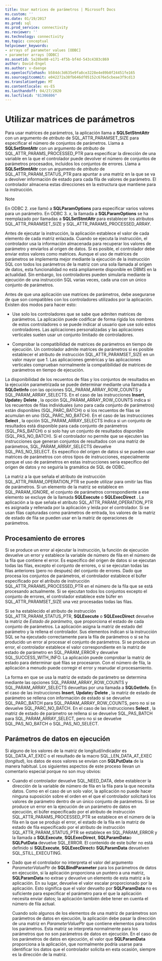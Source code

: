 ```yaml
---
title: Usar matrices de parámetros | Microsoft Docs
ms.custom: ''
ms.date: 01/19/2017
ms.prod: sql
ms.prod_service: connectivity
ms.reviewer: ''
ms.technology: connectivity
ms.topic: conceptual
helpviewer_keywords:
- arrays of parameter values [ODBC]
- parameter arrays [ODBC]
ms.assetid: 5a28be88-e171-4f5b-bf4d-543c4383c869
author: David-Engel
ms.author: v-daenge
ms.openlocfilehash: b584dc3d635e9fa8ce3228e4e89b0f24451fe165
ms.sourcegitcommit: e042272a38fb646df05152c676e5cbeae3f9cd13
ms.translationtype: MT
ms.contentlocale: es-ES
ms.lasthandoff: 04/27/2020
ms.locfileid: "81306806"
---
```

# <a name="using-arrays-of-parameters"></a>Utilizar matrices de parámetros
Para usar matrices de parámetros, la aplicación llama a **SQLSetStmtAttr** con un argumento de *atributo* de SQL_ATTR_PARAMSET_SIZE para especificar el número de conjuntos de parámetros. Llama a **SQLSetStmtAttr** con un argumento de *atributo* de SQL_ATTR_PARAMS_PROCESSED_PTR para especificar la dirección de una variable en la que el controlador puede devolver el número de conjuntos de parámetros procesados, incluidos los conjuntos de errores. Llama a **SQLSetStmtAttr** con un argumento de *atributo* de SQL_ATTR_PARAM_STATUS_PTR para apuntar a una matriz en la que se va a devolver información de estado para cada fila de valores de parámetro. El controlador almacena estas direcciones en la estructura que mantiene para la instrucción.  
  
> [!NOTE]  
>  En ODBC 2. *x*se llamó a **SQLParamOptions** para especificar varios valores para un parámetro. En ODBC 3. *x*, la llamada a **SQLParamOptions** se ha reemplazado por llamadas a **SQLSetStmtAttr** para establecer los atributos SQL_ATTR_PARAMSET_SIZE y SQL_ATTR_PARAMS_PROCESSED_ARRAY.  
  
 Antes de ejecutar la instrucción, la aplicación establece el valor de cada elemento de cada matriz enlazada. Cuando se ejecuta la instrucción, el controlador usa la información almacenada para recuperar los valores de parámetro y enviarlos al origen de datos. Si es posible, el controlador debe enviar estos valores como matrices. Aunque el uso de matrices de parámetros se implementa mejor mediante la ejecución de la instrucción SQL con todos los parámetros de la matriz con una sola llamada al origen de datos, esta funcionalidad no está ampliamente disponible en DBMS en la actualidad. Sin embargo, los controladores pueden simularla mediante la ejecución de una instrucción SQL varias veces, cada una con un único conjunto de parámetros.  
  
 Antes de que una aplicación use matrices de parámetros, debe asegurarse de que son compatibles con los controladores utilizados por la aplicación. Existen dos modos para hacer esto:  
  
-   Use solo los controladores que se sabe que admiten matrices de parámetros. La aplicación puede codificar de forma rígida los nombres de estos controladores o se puede indicar al usuario que use solo estos controladores. Las aplicaciones personalizadas y las aplicaciones verticales suelen usar un conjunto limitado de controladores.  
  
-   Comprobar la compatibilidad de matrices de parámetros en tiempo de ejecución. Un controlador admite matrices de parámetros si es posible establecer el atributo de instrucción SQL_ATTR_PARAMSET_SIZE en un valor mayor que 1. Las aplicaciones genéricas y las aplicaciones verticales comprueban normalmente la compatibilidad de matrices de parámetros en tiempo de ejecución.  
  
 La disponibilidad de los recuentos de filas y los conjuntos de resultados en la ejecución parametrizada se puede determinar mediante una llamada a **SQLGetInfo** con las opciones SQL_PARAM_ARRAY_ROW_COUNTS y SQL_PARAM_ARRAY_SELECTS. En el caso de las instrucciones **Insert**, **Update**y **Delete** , la opción SQL_PARAM_ARRAY_ROW_COUNTS indica si los recuentos de filas individuales (uno para cada conjunto de parámetros) están disponibles (SQL_PARC_BATCH) o si los recuentos de filas se acumulan en uno (SQL_PARC_NO_BATCH). En el caso de las instrucciones **Select** , la opción SQL_PARAM_ARRAY_SELECTS indica si un conjunto de resultados está disponible para cada conjunto de parámetros (SQL_PAS_BATCH) o si solo hay un conjunto de resultados disponible (SQL_PAS_NO_BATCH). Si el controlador no permite que se ejecuten las instrucciones que generan conjuntos de resultados con una matriz de parámetros, SQL_PARAM_ARRAY_SELECTS devuelve SQL_PAS_NO_SELECT. Es específico del origen de datos si se pueden usar matrices de parámetros con otros tipos de instrucciones, especialmente porque el uso de parámetros en estas instrucciones sería específico del origen de datos y no seguiría la gramática de SQL de ODBC.  
  
 La matriz a la que señala el atributo de instrucción SQL_ATTR_PARAM_OPERATION_PTR se puede utilizar para omitir las filas de parámetros. Si un elemento de la matriz se establece en SQL_PARAM_IGNORE, el conjunto de parámetros correspondiente a ese elemento se excluye de la llamada **SQLExecute** o **SQLExecDirect** . La aplicación a la que señala el atributo SQL_ATTR_PARAM_OPERATION_PTR es asignada y rellenada por la aplicación y leída por el controlador. Si se usan filas capturadas como parámetros de entrada, los valores de la matriz de estado de fila se pueden usar en la matriz de operaciones de parámetros.  
  
## <a name="error-processing"></a>Procesamiento de errores  
 Si se produce un error al ejecutar la instrucción, la función de ejecución devuelve un error y establece la variable de número de fila en el número de la fila que contiene el error. Es específico del origen de datos si se ejecutan todas las filas, excepto el conjunto de errores, o si se ejecutan todas las filas anteriores (pero no después) del conjunto de errores. Dado que procesa los conjuntos de parámetros, el controlador establece el búfer especificado por el atributo de instrucción SQL_ATTR_PARAMS_PROCESSED_PTR en el número de la fila que se está procesando actualmente. Si se ejecutan todos los conjuntos excepto el conjunto de errores, el controlador establece este búfer en SQL_ATTR_PARAMSET_SIZE una vez procesadas todas las filas.  
  
 Si se ha establecido el atributo de instrucción SQL_ATTR_PARAM_STATUS_PTR, **SQLExecute** o **SQLExecDirect** devuelve la matriz de *Estado de parámetro,* que proporciona el estado de cada conjunto de parámetros. La aplicación asigna la matriz de estado del parámetro y la rellena el controlador. Sus elementos indican si la instrucción SQL se ha ejecutado correctamente para la fila de parámetros o si se ha producido un error al procesar el conjunto de parámetros. Si se produce un error, el controlador establece el valor correspondiente en la matriz de estado de parámetro en SQL_PARAM_ERROR y devuelve SQL_SUCCESS_WITH_INFO. La aplicación puede comprobar la matriz de estado para determinar qué filas se procesaron. Con el número de fila, la aplicación a menudo puede corregir el error y reanudar el procesamiento.  
  
 La forma en que se usa la matriz de estado de parámetro se determina mediante las opciones SQL_PARAM_ARRAY_ROW_COUNTS y SQL_PARAM_ARRAY_SELECTS devueltas por una llamada a **SQLGetInfo**. En el caso de las instrucciones **Insert**, **Update**y **Delete** , la matriz de estado de parámetro se rellena con información de estado si se devuelve SQL_PARC_BATCH para SQL_PARAM_ARRAY_ROW_COUNTS, pero no si se devuelve SQL_PARC_NO_BATCH. En el caso de las instrucciones **Select** , la matriz de estado de parámetro se rellena si se devuelve SQL_PAS_BATCH para SQL_PARAM_ARRAY_SELECT, pero no si se devuelve SQL_PAS_NO_BATCH o SQL_PAS_NO_SELECT.  
  
## <a name="data-at-execution-parameters"></a>Parámetros de datos en ejecución  
 Si alguno de los valores de la matriz de longitud/indicador es SQL_DATA_AT_EXEC o el resultado de la macro SQL_LEN_DATA_AT_EXEC (*longitud*), los datos de esos valores se envían con **SQLPutData** de la manera habitual. Los siguientes aspectos de este proceso llevan un comentario especial porque no son muy obvios:  
  
-   Cuando el controlador devuelve SQL_NEED_DATA, debe establecer la dirección de la variable de número de fila en la fila para la que necesita datos. Como en el caso de un solo valor, la aplicación no puede hacer ninguna suposición sobre el orden en el que el controlador solicitará los valores de parámetro dentro de un único conjunto de parámetros. Si se produce un error en la ejecución de un parámetro de datos en ejecución, el búfer especificado por el atributo de instrucción SQL_ATTR_PARAMS_PROCESSED_PTR se establece en el número de la fila en la que se produjo el error, el estado de la fila en la matriz de estado de fila especificado por el atributo de instrucción SQL_ATTR_PARAM_STATUS_PTR se establece en SQL_PARAM_ERROR y la llamada a **SQLExecute**, **SQLExecDirect**, **SQLParamData**o **SQLPutData** devuelve SQL_ERROR. El contenido de este búfer no está definido si **SQLExecute**, **SQLExecDirect**o **SQLParamData** devuelven SQL_STILL_EXECUTING.  
  
-   Dado que el controlador no interpreta el valor del argumento *ParameterValuePtr* de **SQLBindParameter** para los parámetros de datos en ejecución, si la aplicación proporciona un puntero a una matriz, **SQLParamData** no extrae y devuelve un elemento de esta matriz a la aplicación. En su lugar, devuelve el valor escalar proporcionado por la aplicación. Esto significa que el valor devuelto por **SQLParamData** no es suficiente para especificar el parámetro para el que la aplicación necesita enviar datos; la aplicación también debe tener en cuenta el número de fila actual.  
  
     Cuando solo algunos de los elementos de una matriz de parámetros son parámetros de datos en ejecución, la aplicación debe pasar la dirección de una matriz en *ParameterValuePtr* que contiene elementos para todos los parámetros. Esta matriz se interpreta normalmente para los parámetros que no son parámetros de datos en ejecución. En el caso de los parámetros de datos en ejecución, el valor que **SQLParamData** proporciona a la aplicación, que normalmente podría usarse para identificar los datos que el controlador solicita en esta ocasión, siempre es la dirección de la matriz.
